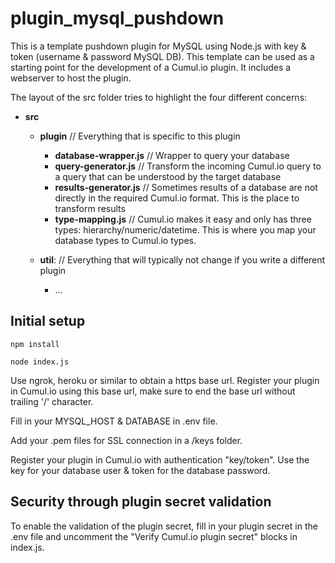 # plugin_mysql_pushdown

This is a template pushdown plugin for MySQL using Node.js with key & token (username & password MySQL DB). This template can be used as a starting point for the development of a Cumul.io plugin.
It includes a webserver to host the plugin.

The layout of the src folder tries to highlight the four different concerns:

- **src**

  - **plugin** // Everything that is specific to this plugin
    - **database-wrapper.js** // Wrapper to query your database
    - **query-generator.js** // Transform the incoming Cumul.io query to a query that can be understood by the target database
    - **results-generator.js** // Sometimes results of a database are not directly in the required Cumul.io format. This is the place to transform results
    - **type-mapping.js** // Cumul.io makes it easy and only has three types: hierarchy/numeric/datetime. This is where you map your database types to Cumul.io types.
  - **util**: // Everything that will typically not change if you write a different plugin

    - ...

## Initial setup

```
npm install
```

```
node index.js
```

Use ngrok, heroku or similar to obtain a https base url. Register your plugin in Cumul.io using this base url, make sure to end the base url without trailing '/' character.

Fill in your MYSQL_HOST & DATABASE in .env file.

Add your .pem files for SSL connection in a /keys folder.

Register your plugin in Cumul.io with authentication "key/token". Use the key for your database user & token for the database password.

## Security through plugin secret validation

To enable the validation of the plugin secret, fill in your plugin secret in the .env file and uncomment the "Verify Cumul.io plugin secret" blocks in index.js.
